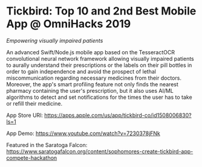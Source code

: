 # Tickbird: Top 10 and 2nd Best Mobile App @ OmniHacks 2019 
*Empowering visually impaired patients*

An advanced Swift/Node.js mobile app based on the TesseractOCR convolutional neural network framework allowing visually impaired patients to aurally understand their prescriptions or the labels on their pill bottles in order to gain independence and avoid the prospect of lethal miscommunication regarding necessary medicines from their doctors. Moreover, the app's smart profiling feature not only finds the nearest pharmacy containing the user's prescription, but it also uses AI/ML algorithms to detect and set notifications for the times the user has to take or refill their medicine.

App Store URl: https://apps.apple.com/us/app/tickbird-co/id1508006830?ls=1

App Demo: https://www.youtube.com/watch?v=7230378jFNk

Featured in the Saratoga Falcon: https://www.saratogafalcon.org/content/sophomores-create-tickbird-app-compete-hackathon
